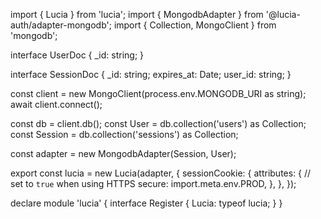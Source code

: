 import { Lucia } from 'lucia';
import { MongodbAdapter } from '@lucia-auth/adapter-mongodb';
import { Collection, MongoClient } from 'mongodb';

interface UserDoc {
  _id: string;
}

interface SessionDoc {
  _id: string;
  expires_at: Date;
  user_id: string;
}

const client = new MongoClient(process.env.MONGODB_URI as string);
await client.connect();

const db = client.db();
const User = db.collection('users') as Collection<UserDoc>;
const Session = db.collection('sessions') as Collection<SessionDoc>;

const adapter = new MongodbAdapter(Session, User);

export const lucia = new Lucia(adapter, {
  sessionCookie: {
    attributes: {
      // set to `true` when using HTTPS
      secure: import.meta.env.PROD,
    },
  },
});

declare module 'lucia' {
  interface Register {
    Lucia: typeof lucia;
  }
}
